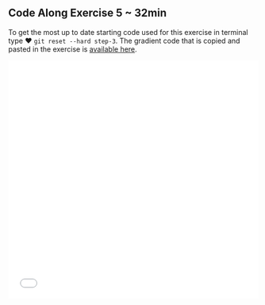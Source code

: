 

## Code Along Exercise 5 ~ 32min

To get the most up to date starting code used for this exercise in terminal type ♥ `git reset --hard step-3`. The gradient code that is copied and pasted in the exercise is [available here](https://gist.github.com/jongrover/9537551).

<iframe width="100%" height="480" src="//www.youtube.com/embed/Y4El1I-hagQ?rel=0" frameborder="0" allowfullscreen></iframe>

